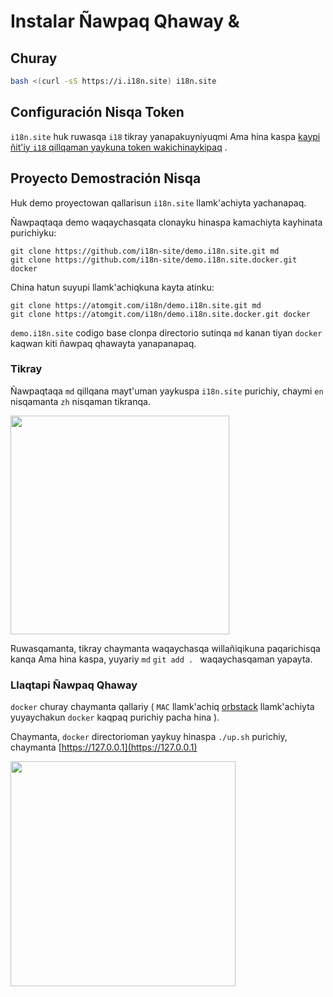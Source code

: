 # Instalar Ñawpaq Qhaway &

## Churay

```sh
bash <(curl -sS https://i.i18n.site) i18n.site
```

## Configuración Nisqa Token

`i18n.site` huk ruwasqa `i18` tikray yanapakuyniyuqmi Ama hina kaspa [kaypi ñit'iy `i18` qillqaman yaykuna token wakichinaykipaq](/i18/use) .

## Proyecto Demostración Nisqa

Huk demo proyectowan qallarisun `i18n.site` llamk'achiyta yachanapaq.

Ñawpaqtaqa demo waqaychasqata clonayku hinaspa kamachiyta kayhinata purichiyku:

```
git clone https://github.com/i18n-site/demo.i18n.site.git md
git clone https://github.com/i18n-site/demo.i18n.site.docker.git docker
```

China hatun suyupi llamk'achiqkuna kayta atinku:

```
git clone https://atomgit.com/i18n/demo.i18n.site.git md
git clone https://atomgit.com/i18n/demo.i18n.site.docker.git docker
```

`demo.i18n.site` codigo base clonpa directorio sutinqa `md` kanan tiyan `docker` kaqwan kiti ñawpaq qhawayta yanapanapaq.

### Tikray

Ñawpaqtaqa `md` qillqana mayt'uman yaykuspa `i18n.site` purichiy, chaymi `en` nisqamanta `zh` nisqaman tikranqa.

<img src="https://p.3ti.site/1721114619.avif" style="width:350px">

Ruwasqamanta, tikray chaymanta waqaychasqa willañiqikuna paqarichisqa kanqa Ama hina kaspa, yuyariy `md` `git add . ` waqaychasqaman yapayta.

### Llaqtapi Ñawpaq Qhaway

`docker` churay chaymanta qallariy ( `MAC` llamk'achiq [orbstack](https://orbstack.dev) llamk'achiyta yuyaychakun `docker` kaqpaq purichiy pacha hina ).

Chaymanta, `docker` directorioman yaykuy hinaspa `./up.sh` purichiy, chaymanta [https://127.0.0.1](https://127.0.0.1)

<img src="//p.3ti.site/1721104238.avif" style="width:360px">